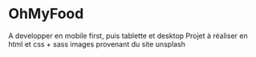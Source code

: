 # OhMyFood
A developper en mobile first, puis tablette et desktop
Projet à réaliser en html et css + sass
images provenant du site unsplash
